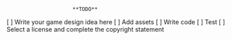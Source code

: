                          **TODO**
  
[ ] Write your game design idea here
[ ] Add assets
[ ] Write code
[ ] Test
[ ] Select a license and complete the copyright statement
